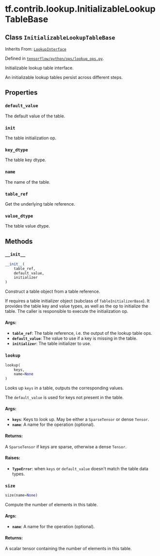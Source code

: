 <div itemscope itemtype="http://developers.google.com/ReferenceObject">
<meta itemprop="name" content="tf.contrib.lookup.InitializableLookupTableBase" />
<meta itemprop="property" content="default_value"/>
<meta itemprop="property" content="init"/>
<meta itemprop="property" content="key_dtype"/>
<meta itemprop="property" content="name"/>
<meta itemprop="property" content="table_ref"/>
<meta itemprop="property" content="value_dtype"/>
<meta itemprop="property" content="__init__"/>
<meta itemprop="property" content="lookup"/>
<meta itemprop="property" content="size"/>
</div>

# tf.contrib.lookup.InitializableLookupTableBase

## Class `InitializableLookupTableBase`

Inherits From: [`LookupInterface`](../../../tf/contrib/lookup/LookupInterface.md)



Defined in [`tensorflow/python/ops/lookup_ops.py`](https://www.tensorflow.org/code/tensorflow/python/ops/lookup_ops.py).

Initializable lookup table interface.

An initializable lookup tables persist across different steps.

## Properties

<h3 id="default_value"><code>default_value</code></h3>

The default value of the table.

<h3 id="init"><code>init</code></h3>

The table initialization op.

<h3 id="key_dtype"><code>key_dtype</code></h3>

The table key dtype.

<h3 id="name"><code>name</code></h3>

The name of the table.

<h3 id="table_ref"><code>table_ref</code></h3>

Get the underlying table reference.

<h3 id="value_dtype"><code>value_dtype</code></h3>

The table value dtype.



## Methods

<h3 id="__init__"><code>__init__</code></h3>

``` python
__init__(
    table_ref,
    default_value,
    initializer
)
```

Construct a table object from a table reference.

If requires a table initializer object (subclass of `TableInitializerBase`).
It provides the table key and value types, as well as the op to initialize
the table. The caller is responsible to execute the initialization op.

#### Args:

* <b>`table_ref`</b>: The table reference, i.e. the output of the lookup table ops.
* <b>`default_value`</b>: The value to use if a key is missing in the table.
* <b>`initializer`</b>: The table initializer to use.

<h3 id="lookup"><code>lookup</code></h3>

``` python
lookup(
    keys,
    name=None
)
```

Looks up `keys` in a table, outputs the corresponding values.

The `default_value` is used for keys not present in the table.

#### Args:

* <b>`keys`</b>: Keys to look up. May be either a `SparseTensor` or dense `Tensor`.
* <b>`name`</b>: A name for the operation (optional).


#### Returns:

A `SparseTensor` if keys are sparse, otherwise a dense `Tensor`.


#### Raises:

* <b>`TypeError`</b>: when `keys` or `default_value` doesn't match the table data
    types.

<h3 id="size"><code>size</code></h3>

``` python
size(name=None)
```

Compute the number of elements in this table.

#### Args:

* <b>`name`</b>: A name for the operation (optional).


#### Returns:

A scalar tensor containing the number of elements in this table.



